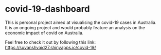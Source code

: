 # covid-19-dashboard

This is personal project aimed at visualising the covid-19 cases in Australia. It is an ongoing project and would probably feature an analysis on the economic impact of covid on Australia. 

Feel free to check it out by following this link: https://suvanshvaid27.shinyapps.io/covid-19/ 
